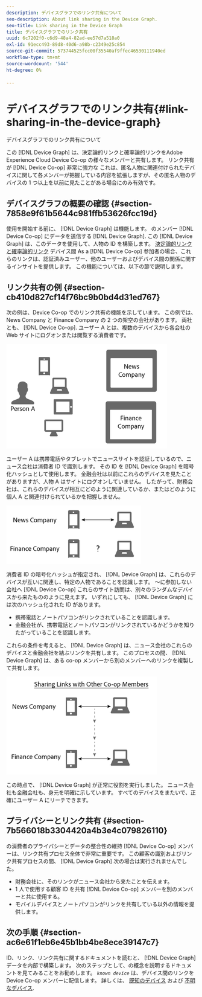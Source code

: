 ```yaml
---
description: デバイスグラフでのリンク共有について
seo-description: About link sharing in the Device Graph.
seo-title: Link sharing in the Device Graph
title: デバイスグラフでのリンク共有
uuid: 6c7202f0-c6d9-48a4-82ad-ee57d7a518a0
exl-id: 91ecc493-89d8-40d6-a98b-c2349e25c854
source-git-commit: 573744525fcc00f35540af9ffec46530111940ed
workflow-type: tm+mt
source-wordcount: '544'
ht-degree: 0%

---
```


# デバイスグラフでのリンク共有{#link-sharing-in-the-device-graph}

デバイスグラフでのリンク共有について

この [!DNL Device Graph] は、決定論的リンクと確率論的リンクをAdobe Experience Cloud Device Co-op の様々なメンバーと共有します。 リンク共有が [!DNL Device Co-op] 非常に強力な これは、匿名人物に関連付けられたデバイスに関して各メンバーが把握している内容を拡張しますが、その匿名人物のデバイスの 1 つ以上を以前に見たことがある場合にのみ有効です。

## デバイスグラフの概要の確認 {#section-7858e9f61b5644c981ffb53626fcc19d}

使用を開始する前に、 [!DNL Device Graph] は機能します。 のメンバー [!DNL Device Co-op] にデータを送信する [!DNL Device Graph]. この [!DNL Device Graph] は、このデータを使用して、人物の ID を構築します。 [決定論的リンクと確率論的リンク](../processes/links.md#concept-58bb7ab25f904f5f98d645e35205c931) デバイス間 As a [!DNL Device Co-op] 参加者の場合、これらのリンクは、認証済みユーザー、他のユーザーおよびデバイス間の関係に関するインサイトを提供します。 この機能については、以下の節で説明します。

## リンク共有の例 {#section-cb410d827cf14f76bc9b0bd4d31ed767}

次の例は、Device Co-op でのリンク共有の機能を示しています。 この例では、News Company と Finance Company の 2 つの架空の会社があります。 両社とも、 [!DNL Device Co-op]. ユーザー A とは、複数のデバイスから各会社の Web サイトにログオンまたは閲覧する消費者です。

![](assets/share1.png)

ユーザー A は携帯電話やタブレットでニュースサイトを認証しているので、ニュース会社は消費者 ID で識別します。 その ID を [!DNL Device Graph] を暗号化ハッシュとして使用します。 金融会社は以前にこれらのデバイスを見たことがありますが、人物 A はサイトにログオンしていません。 したがって、財務会社は、これらのデバイスが相互にどのように関連しているか、またはどのように個人 A と関連付けられているかを把握しません。

![](assets/share2.png)

消費者 ID の暗号化ハッシュが指定され、 [!DNL Device Graph] は、これらのデバイスが互いに関連し、特定の人物であることを認識します。 ～に参加しない会社へ [!DNL Device Co-op] これらのサイト訪問は、別々のランダムなデバイスから来たもののように見えます。 いずれにしても、 [!DNL Device Graph] には次のハッシュ化された ID があります。

* 携帯電話とノートパソコンがリンクされていることを認識します。
* 金融会社が、携帯電話とノートパソコンがリンクされているかどうかを知りたがっていることを認識します。

これらの条件を考えると、 [!DNL Device Graph] は、ニュース会社のこれらのデバイスと金融会社を結ぶリンクを共有します。 このプロセスの間、 [!DNL Device Graph] は、ある co-op メンバーから別のメンバーへのリンクを複製して共有します。

![](assets/share3.png)

この時点で、 [!DNL Device Graph] が正常に役割を実行しました。 ニュース会社も金融会社も、身元を明確に示しています。 すべてのデバイスをまたいで、正確にユーザー A にリーチできます。

## プライバシーとリンク共有 {#section-7b566018b3304420a4b3e4c079826110}

の消費者のプライバシーとデータの整合性の維持 [!DNL Device Co-op] メンバーは、リンク共有プロセス全体で非常に重要です。 この顧客の識別およびリンク共有プロセスの間、 [!DNL Device Graph] 次の場合は実行されませんでした。

* 財務会社に、そのリンクがニュース会社から来たことを伝えます。
* 1 人で使用する顧客 ID を共有 [!DNL Device Co-op] メンバーを別のメンバーと共に使用する。
* モバイルデバイスとノートパソコンがリンクを共有している以外の情報を提供します。

## 次の手順 {#section-ac6e61f1eb6e45b1bb4be8ece39147c7}

ID、リンク、リンク共有に関するドキュメントを読むと、 [!DNL Device Graph] データを内部で構築します。 次のステップとして、の概念を説明するドキュメントを見てみることをお勧めします。 *`known device`* は、デバイス間のリンクを Device Co-op メンバーに配信します。 詳しくは、 [既知のデバイス](../processes/known-device.md#concept-8e87c276819a48bfac5cef10b45216d1) および [不明なデバイス](../processes/unknown-device.md#concept-95090d341cdc4c22ba4319d79d8f6e40).
